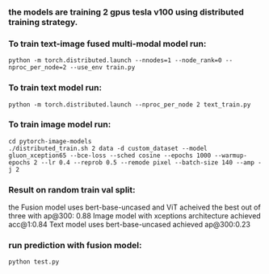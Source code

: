 ### the models are training 2 gpus tesla v100 using distributed training strategy.

### To train text-image fused multi-modal model run:
```
python -m torch.distributed.launch --nnodes=1 --node_rank=0 --nproc_per_node=2 --use_env train.py
```
### To train text model run: 
```
python -m torch.distributed.launch --nproc_per_node 2 text_train.py
```
### To train image model run:
```
cd pytorch-image-models
./distributed_train.sh 2 data -d custom_dataset --model gluon_xception65 --bce-loss --sched cosine --epochs 1000 --warmup-epochs 2 --lr 0.4 --reprob 0.5 --remode pixel --batch-size 140 --amp -j 2
```

### Result on random train val split: 
the Fusion model uses bert-base-uncased and ViT acheived the best out of three with ap@300: 0.88
Image model with xceptions architecture achieved acc@1:0.84
Text model uses bert-base-uncased achieved ap@300:0.23

### run prediction with fusion model:
```
python test.py
```
